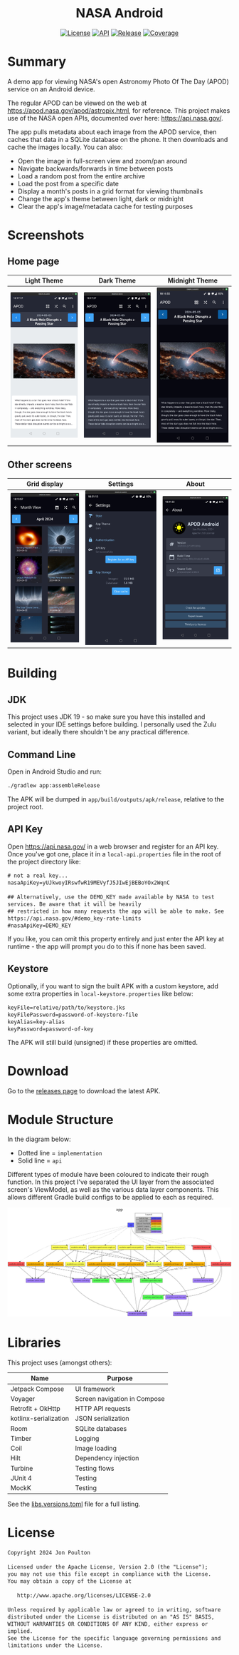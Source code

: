 <h1 align="center">NASA Android</h1>

<p align="center">
  <a href="https://opensource.org/licenses/Apache-2.0"><img alt="License" src="https://img.shields.io/badge/License-Apache%202.0-blue.svg"/></a>
  <a href="https://android-arsenal.com/api?level=24"><img alt="API" src="https://img.shields.io/badge/API-24%2B-brightgreen.svg?style=flat"/></a>
  <a href="https://github.com/jonapoul/nasa-android"><img alt="Release" src="https://img.shields.io/github/v/release/jonapoul/nasa-android"/></a>
  <a href="https://github.com/jonapoul/nasa-android"><img alt="Coverage" src="https://img.shields.io/endpoint?url=https://gist.githubusercontent.com/jonapoul/6bf1b7a292bc61bcca966bee22e8b456/raw/coverage-badge.json"/></a>
</p>

# Summary

A demo app for viewing NASA's open Astronomy Photo Of The Day (APOD) service on an Android device.

The regular APOD can be viewed on the web at https://apod.nasa.gov/apod/astropix.html, for reference. This project makes use of the NASA open APIs, documented over here: https://api.nasa.gov/.

The app pulls metadata about each image from the APOD service, then caches that data in a SQLite database on the phone. It then downloads and cache the images locally. You can also:
- Open the image in full-screen view and zoom/pan around
- Navigate backwards/forwards in time between posts
- Load a random post from the entire archive
- Load the post from a specific date
- Display a month's posts in a grid format for viewing thumbnails
- Change the app's theme between light, dark or midnight
- Clear the app's image/metadata cache for testing purposes

# Screenshots

## Home page

| Light Theme | Dark Theme | Midnight Theme |
|--|--|--|
| ![home-light.png](docs%2Fhome-light.png) | ![home-dark.png](docs%2Fhome-dark.png) | ![home-midnight.png](docs%2Fhome-midnight.png) |

## Other screens

| Grid display | Settings | About |
|--|--|--|
| ![grid.png](docs%2Fgrid.png) | ![settings.png](docs%2Fsettings.png) | ![about.png](docs%2Fabout.png) |

# Building

## JDK
This project uses JDK 19 - so make sure you have this installed and selected in your IDE settings before building. I personally used the Zulu variant, but ideally there shouldn't be any practical difference.

## Command Line
Open in Android Studio and run:
```sh
./gradlew app:assembleRelease
```

The APK will be dumped in `app/build/outputs/apk/release`, relative to the project root.

## API Key
Open https://api.nasa.gov/ in a web browser and register for an API key. Once you've got one, place it in a `local-api.properties` file in the root of the project directory like:

```properties
# not a real key...
nasaApiKey=yUJkwoyIRswfwR19MEVyfJ5JIwEjBEBoYOx2WqnC

## Alternatively, use the DEMO_KEY made available by NASA to test services. Be aware that it will be heavily
## restricted in how many requests the app will be able to make. See https://api.nasa.gov/#demo_key-rate-limits
#nasaApiKey=DEMO_KEY
```

If you like, you can omit this property entirely and just enter the API key at runtime - the app will prompt you do to this if none has been saved.

## Keystore

Optionally, if you want to sign the built APK with a custom keystore, add some extra properties in `local-keystore.properties` like below:

```properties
keyFile=relative/path/to/keystore.jks
keyFilePassword=password-of-keystore-file
keyAlias=key-alias
keyPassword=password-of-key
```

The APK will still build (unsigned) if these properties are omitted.

# Download

Go to the [releases page](https://github.com/jonapoul/nasa-android/releases) to download the latest APK.

# Module Structure

In the diagram below:
- Dotted line = `implementation`
- Solid line = `api`

Different types of module have been coloured to indicate their rough function. In this project I've separated the UI layer from the associated screen's ViewModel, as well as the various data layer components. This allows different Gradle build configs to be applied to each as required.

![project-dependency-graph.png](app/project-dependency-graph.png)

# Libraries

This project uses (amongst others):

| Name | Purpose |
|--|--|
| Jetpack Compose | UI framework |
| Voyager | Screen navigation in Compose |
| Retrofit + OkHttp | HTTP API requests |
| kotlinx-serialization | JSON serialization |
| Room | SQLite databases |
| Timber | Logging |
| Coil | Image loading |
| Hilt | Dependency injection |
| Turbine | Testing flows |
| JUnit 4 | Testing |
| MockK | Testing |

See the [libs.versions.toml](gradle/libs.versions.toml) file for a full listing.

# License

```
Copyright 2024 Jon Poulton

Licensed under the Apache License, Version 2.0 (the "License");
you may not use this file except in compliance with the License.
You may obtain a copy of the License at

   http://www.apache.org/licenses/LICENSE-2.0

Unless required by applicable law or agreed to in writing, software
distributed under the License is distributed on an "AS IS" BASIS,
WITHOUT WARRANTIES OR CONDITIONS OF ANY KIND, either express or implied.
See the License for the specific language governing permissions and
limitations under the License.
```
